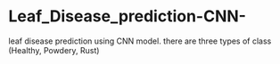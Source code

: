 # Leaf_Disease_prediction-CNN-
leaf disease prediction using CNN model. there are three types of class (Healthy, Powdery, Rust)
